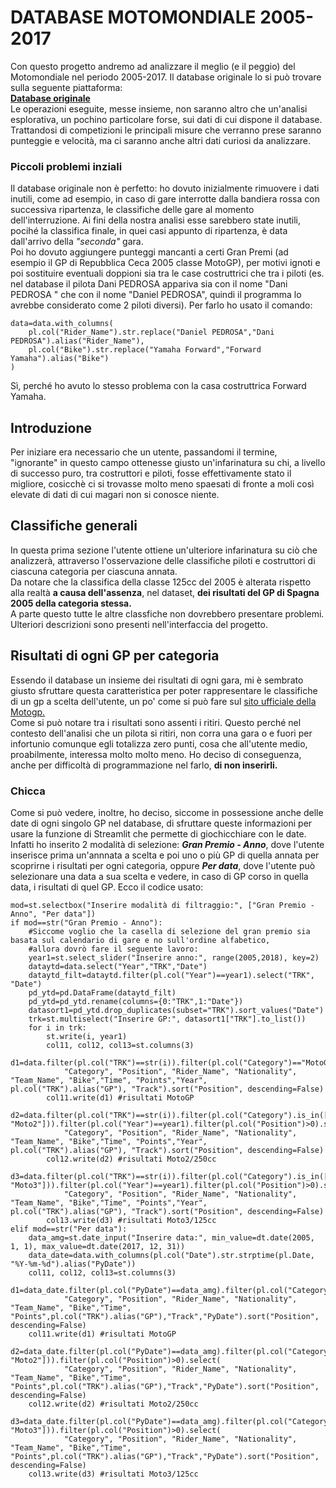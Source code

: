 # DATABASE MOTOMONDIALE 2005-2017
Con questo progetto andremo ad analizzare il meglio (e il peggio) del Motomondiale nel periodo 2005-2017. Il database originale lo si può trovare sulla seguente piattaforma:  
[**Database originale**](https://raw.githubusercontent.com/nbugliar/motogp_regression/master/MotoGP_2005_2017.csv)  
Le operazioni eseguite, messe insieme, non saranno altro che un'analisi esplorativa, un pochino particolare forse, sui dati di cui dispone il database.  
Trattandosi di competizioni le principali misure che verranno prese saranno punteggie e velocità, ma ci saranno anche altri dati curiosi da analizzare.  
### Piccoli problemi inziali
Il database originale non è perfetto: ho dovuto inizialmente rimuovere i dati inutili, come ad esempio, in caso di gare interrotte dalla bandiera rossa con successiva ripartenza, le classifiche delle gare al momento dell'interruzione. Ai fini della nostra analisi esse sarebbero state inutili, pocihé la classifica finale, in quei casi appunto di ripartenza, è data dall'arrivo della _"seconda"_ gara.  
Poi ho dovuto aggiungere punteggi mancanti a certi Gran Premi (ad esempio il GP di Repubblica Ceca 2005 classe MotoGP), per motivi ignoti e poi sostituire eventuali doppioni sia tra le case costruttrici che tra i piloti (es. nel database il pilota Dani PEDROSA appariva sia con il nome "Dani PEDROSA " che con il nome "Daniel PEDROSA", quindi il programma lo avrebbe considerato come 2 piloti diversi). Per farlo ho usato il comando:  
```
data=data.with_columns(
    pl.col("Rider_Name").str.replace("Daniel PEDROSA","Dani PEDROSA").alias("Rider_Name"),
    pl.col("Bike").str.replace("Yamaha Forward","Forward Yamaha").alias("Bike")
)
```
Sì, perché ho avuto lo stesso problema con la casa costruttrica Forward Yamaha.
## Introduzione
Per iniziare era necessario che un utente, passandomi il termine, "ignorante" in questo campo ottenesse giusto un'infarinatura su chi, a livello di successo puro, tra costruttori e piloti, fosse effettivamente stato il migliore, cosicchè ci si trovasse molto meno spaesati di fronte a moli così elevate di dati di cui magari non si conosce niente.
## Classifiche generali
In questa prima sezione l'utente ottiene un'ulteriore infarinatura su ciò che analizzerà, attraverso l'osservazione delle classifiche piloti e costruttori di ciascuna categoria per ciascuna annata.  
Da notare che la classifica della classe 125cc del 2005 è alterata rispetto alla realtà **a causa dell'assenza**, nel dataset, **dei risultati del GP di Spagna 2005 della categoria stessa.**  
A parte questo tutte le altre classfiche non dovrebbero presentare problemi. Ulteriori descrizioni sono presenti nell'interfaccia del progetto.
## Risultati di ogni GP per categoria
Essendo il database un insieme dei risultati di ogni gara, mi è sembrato giusto sfruttare questa caratteristica per poter rappresentare le classifiche di un gp a scelta dell'utente, un po' come si può fare sul [sito ufficiale della Motogp.](https://www.motogp.com/en/gp-results/2017/val/motogp/rac/classification)  
Come si può notare tra i risultati sono assenti i ritiri. Questo perché nel contesto dell'analisi che un pilota si ritiri, non corra una gara o e fuori per infortunio comunque egli totalizza zero punti, cosa che all'utente medio, proabilmente, interessa molto molto meno. Ho deciso di conseguenza, anche per difficoltà di programmazione nel farlo, **di non inserirli.**
### Chicca
Come si può vedere, inoltre, ho deciso, siccome in possessione anche delle date di ogni singolo GP nel database, di sfruttare queste informazioni per usare la funzione di Streamlit che permette di giochicchiare con le date.  
Infatti ho inserito 2 modalità di selezione: **_Gran Premio - Anno_**, dove l'utente inserisce prima un'annnata a scelta e poi uno o più GP di quella annata per scoprirne i risultati per ogni categoria, oppure **_Per data_**, dove l'utente può selezionare una data a sua scelta e vedere, in caso di GP corso in quella data, i risultati di quel GP.
Ecco il codice usato:
```
mod=st.selectbox("Inserire modalità di filtraggio:", ["Gran Premio - Anno", "Per data"])
if mod==str("Gran Premio - Anno"):
    #Siccome voglio che la casella di selezione del gran premio sia basata sul calendario di gare e no sull'ordine alfabetico,
    #allora dovrò fare il seguente lavoro:
    year1=st.select_slider("Inserire anno:", range(2005,2018), key=2)
    dataytd=data.select("Year","TRK","Date")
    dataytd_filt=dataytd.filter(pl.col("Year")==year1).select("TRK", "Date")
    pd_ytd=pd.DataFrame(dataytd_filt)
    pd_ytd=pd_ytd.rename(columns={0:"TRK",1:"Date"})
    datasort1=pd_ytd.drop_duplicates(subset="TRK").sort_values("Date")
    trk=st.multiselect("Inserire GP:", datasort1["TRK"].to_list())
    for i in trk:
        st.write(i, year1)
        col11, col12, col13=st.columns(3)
        d1=data.filter(pl.col("TRK")==str(i)).filter(pl.col("Category")=="MotoGP").filter(pl.col("Year")==year1).filter(pl.col("Position")>0).select(
            "Category", "Position", "Rider_Name", "Nationality", "Team_Name", "Bike","Time", "Points","Year", pl.col("TRK").alias("GP"), "Track").sort("Position", descending=False)
        col11.write(d1) #risultati MotoGP
        d2=data.filter(pl.col("TRK")==str(i)).filter(pl.col("Category").is_in(["250cc", "Moto2"])).filter(pl.col("Year")==year1).filter(pl.col("Position")>0).select(
            "Category", "Position", "Rider_Name", "Nationality", "Team_Name", "Bike","Time", "Points","Year", pl.col("TRK").alias("GP"), "Track").sort("Position", descending=False)
        col12.write(d2) #risultati Moto2/250cc
        d3=data.filter(pl.col("TRK")==str(i)).filter(pl.col("Category").is_in(["125cc", "Moto3"])).filter(pl.col("Year")==year1).filter(pl.col("Position")>0).select(
            "Category", "Position", "Rider_Name", "Nationality", "Team_Name", "Bike","Time", "Points","Year", pl.col("TRK").alias("GP"), "Track").sort("Position", descending=False)
        col13.write(d3) #risultati Moto3/125cc
elif mod==str("Per data"):
    data_amg=st.date_input("Inserire data:", min_value=dt.date(2005, 1, 1), max_value=dt.date(2017, 12, 31))
    data_date=data.with_columns(pl.col("Date").str.strptime(pl.Date, "%Y-%m-%d").alias("PyDate"))
    col11, col12, col13=st.columns(3)
    d1=data_date.filter(pl.col("PyDate")==data_amg).filter(pl.col("Category")=="MotoGP").filter(pl.col("Position")>0).select(
            "Category", "Position", "Rider_Name", "Nationality", "Team_Name", "Bike","Time", "Points",pl.col("TRK").alias("GP"),"Track","PyDate").sort("Position", descending=False)
    col11.write(d1) #risultati MotoGP
    d2=data_date.filter(pl.col("PyDate")==data_amg).filter(pl.col("Category").is_in(["250cc", "Moto2"])).filter(pl.col("Position")>0).select(
            "Category", "Position", "Rider_Name", "Nationality", "Team_Name", "Bike","Time", "Points",pl.col("TRK").alias("GP"),"Track","PyDate").sort("Position", descending=False)
    col12.write(d2) #risultati Moto2/250cc
    d3=data_date.filter(pl.col("PyDate")==data_amg).filter(pl.col("Category").is_in(["125cc", "Moto3"])).filter(pl.col("Position")>0).select(
            "Category", "Position", "Rider_Name", "Nationality", "Team_Name", "Bike","Time", "Points",pl.col("TRK").alias("GP"),"Track","PyDate").sort("Position", descending=False)
    col13.write(d3) #risultati Moto3/125cc
```
